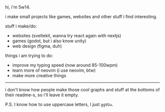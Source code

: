 hi, i'm 5w14.

i make small projects like games, websites and other stuff i find interesting.

stuff i make/do:

- websites (sveltekit, wanna try react again with nextjs)
- games (godot, but i also know unity)
- web design (figma, duh)

things i am trying to do:

- improve my typing speed (now around 85-100wpm)
- learn more of neovim (i use neovim, btw)
- make more creative things

---

i don't know how people make those cool graphs and stuff at the bottoms of
their readme-s, so i'll leave it empty.

P.S. I know how to use uppercase letters, I just `ggVGu`.
